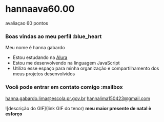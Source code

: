 # hannaava60.00
avaliaçao 60 pontos
### Boas vindas ao meu perfil :blue_heart

Meu nome é hanna gabardo

- Estou estudando na [Alura](https://www.alura.com.br)
- Estou me desenvolvendo na linguagem JavaScript
- Utilizo esse espaço para minha organização e compartilhamento dos meus projetos desenvolvidos

### Você pode entrar em contato comigo :mailbox

hanna.gabardo.lima@escola.pr.gov.br
hannalima150423@gmail.com


![descrição do GIF](link GIF do tenor)
**meu maior presente de natal è esforço**
